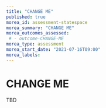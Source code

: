 ```yaml
---
title: "CHANGE ME"
published: true
morea_id: assessment-statespace
morea_summary: "CHANGE ME"
morea_outcomes_assessed:
 # - outcome-CHANGE-ME
morea_type: assessment
morea_start_date: "2021-07-16T09:00"
morea_labels:
---
```

# CHANGE ME

TBD
